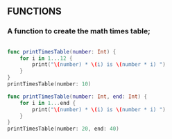 ## FUNCTIONS

### A function to create the math times table;

```swift

func printTimesTable(number: Int) {
    for i in 1...12 {
        print("\(number) * \(i) is \(number * i) ")
    }
}
printTimesTable(number: 10)

```

```swift
func printTimesTable(number: Int, end: Int) {
    for i in 1...end {
        print("\(number) * \(i) is \(number * i) ")
    }
}
printTimesTable(number: 20, end: 40)

```
